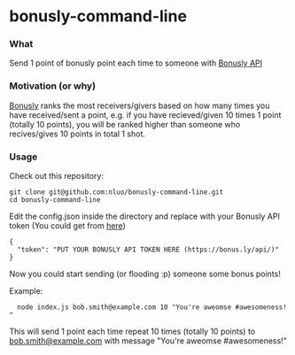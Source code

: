 # bonusly-command-line

### What
Send 1 point of bonusly point each time to someone with [Bonusly API](https://bonus.ly/api)

### Motivation (or why)
[Bonusly](https://bonus.ly) ranks the most receivers/givers based on how many times you have received/sent a point, e.g. if you have recieved/given 10 times 1 point (totally 10 points), you will be ranked higher than someone who recives/gives 10 points in total 1 shot.

### Usage

Check out this repository:

```
git clone git@github.com:nluo/bonusly-command-line.git
cd bonusly-command-line
```

Edit the config.json inside the directory and replace with your Bonusly API token (You could get from [here](https://bonus.ly/api))
```
{
  "token": "PUT YOUR BONUSLY API TOKEN HERE (https://bonus.ly/api/)"
}
```

Now you could start sending (or flooding :p) someone some bonus points!

Example:

``` 
  node index.js bob.smith@example.com 10 "You're aweomse #awesomeness! "
```

This will send 1 point each time repeat 10 times (totally 10 points) to bob.smith@example.com with message "You're aweomse #awesomeness!"
